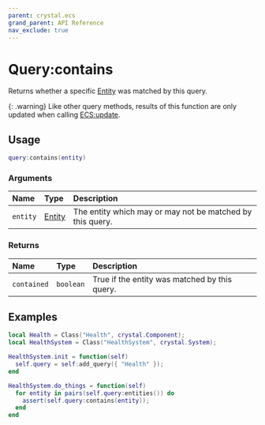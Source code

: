 ```yaml
---
parent: crystal.ecs
grand_parent: API Reference
nav_exclude: true
---
```


# Query:contains

Returns whether a specific [Entity](entity) was matched by this query.

{: .warning}
Like other query methods, results of this function are only updated when calling [ECS:update](ecs_update).

## Usage

```lua
query:contains(entity)
```

### Arguments

| Name     | Type             | Description                                               |
| :------- | :--------------- | :-------------------------------------------------------- |
| `entity` | [Entity](entity) | The entity which may or may not be matched by this query. |

### Returns

| Name        | Type      | Description                                   |
| :---------- | :-------- | :-------------------------------------------- |
| `contained` | `boolean` | True if the entity was matched by this query. |

## Examples

```lua
local Health = Class("Health", crystal.Component);
local HealthSystem = Class("HealthSystem", crystal.System);

HealthSystem.init = function(self)
  self.query = self:add_query({ "Health" });
end

HealthSystem.do_things = function(self)
  for entity in pairs(self.query:entities()) do
    assert(self.query:contains(entity));
  end
end
```
